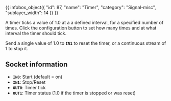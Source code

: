 {{ infobox_object({
	"id": 87,
	"name": "Timer",
	"category": "Signal-misc",
	"sublayer_width": 14
}) }}

A timer ticks a value of 1.0 at a a defined interval, for a specified number of times. Click the configuration button to set how many times and at what interval the timer should tick.

Send a single value of 1.0 to **`IN1`** to reset the timer, or a continuous stream of 1 to stop it.

## Socket information
- **`IN0`**: Start (default = on)
- **`IN1`**: Stop/Reset
- **`OUT0`**: Timer tick
- **`OUT1`**: Timer status (1.0 if the timer is stopped or was reset)
